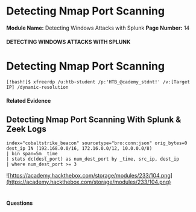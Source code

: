 <!--
 // Platform: Academy
// URL: https://academy.hackthebox.com/module/233/section/2556
// Platform Version: V1
// Module ID: 233
// Module Name: Detecting Windows Attacks with Splunk
// Module Difficulty: Medium
// Section ID: 2556
// Section Title: Detecting Nmap Port Scanning
// Page Title: Hack The Box - Academy
// Page Number: 14
-->

# Detecting Nmap Port Scanning

**Module Name:** Detecting Windows Attacks with Splunk **Page Number:** 14

#### 

#### DETECTING WINDOWS ATTACKS WITH SPLUNK

# Detecting Nmap Port Scanning

``` shell-session
[!bash!]$ xfreerdp /u:htb-student /p:'HTB_@cademy_stdnt!' /v:[Target IP] /dynamic-resolution
```

#### Related Evidence

## Detecting Nmap Port Scanning With Splunk & Zeek Logs

``` shell-session
index="cobaltstrike_beacon" sourcetype="bro:conn:json" orig_bytes=0 dest_ip IN (192.168.0.0/16, 172.16.0.0/12, 10.0.0.0/8) 
| bin span=5m _time 
| stats dc(dest_port) as num_dest_port by _time, src_ip, dest_ip 
| where num_dest_port >= 3
```

![https://academy.hackthebox.com/storage/modules/233/104.png](https://academy.hackthebox.com/storage/modules/233/104.png)

# 

# 

#### Questions

####